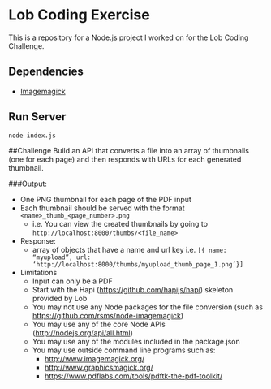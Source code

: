 # Lob Coding Exercise
This is a repository for a Node.js project I worked on for the Lob Coding Challenge.

## Dependencies
* [Imagemagick](http://www.imagemagick.org/)

## Run Server
	
	node index.js


##Challenge
Build an API that converts a file into an array of thumbnails (one for each page) and then responds with URLs for each generated thumbnail. 

###Output:
* One PNG thumbnail for each page of the PDF input
* Each thumbnail should be served with the format `<name>_thumb_<page_number>.png`
	* i.e. You can view the created thumbnails by going to `http://localhost:8000/thumbs/<file_name>`
* Response:
	* array of objects that have a name and url key i.e. 
	  `[{ name: “myupload”, url: ‘http://localhost:8000/thumbs/myupload_thumb_page_1.png’}]`
* Limitations
	* Input can only be a PDF
	* Start with the Hapi (https://github.com/hapijs/hapi) skeleton provided by Lob
	* You may not use any Node packages for the file conversion (such as https://github.com/rsms/node-imagemagick)
	* You may use any of the core Node APIs (http://nodejs.org/api/all.html)
	* You may use any of the modules included in the package.json
	* You may use outside command line programs such as:
		* http://www.imagemagick.org/
		* http://www.graphicsmagick.org/
		* https://www.pdflabs.com/tools/pdftk-the-pdf-toolkit/

